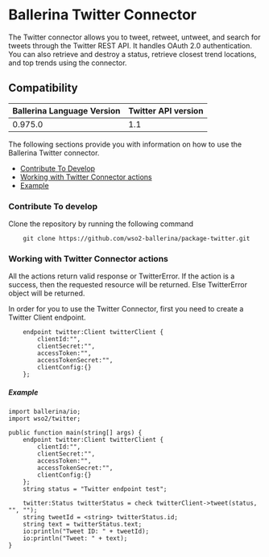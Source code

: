 # Ballerina Twitter Connector

The Twitter connector allows you to tweet, retweet, untweet, and search for tweets through the Twitter REST API.
It handles OAuth 2.0 authentication. You can also retrieve and destroy a status, retrieve closest trend locations,
and top trends using the connector.

## Compatibility
| Ballerina Language Version | Twitter API version  |
| -------------------------- | -------------------- |
| 0.975.0                    | 1.1                  |


The following sections provide you with information on how to use the Ballerina Twitter connector.

- [Contribute To Develop](#contribute-to-develop)
- [Working with Twitter Connector actions](#working-with-twitter-endpoint-actions)
- [Example](#example)

### Contribute To develop

Clone the repository by running the following command 
```ballerina
    git clone https://github.com/wso2-ballerina/package-twitter.git
```

### Working with Twitter Connector actions

All the actions return valid response or TwitterError. If the action is a success, then the requested resource will 
be returned. Else TwitterError object will be returned.

In order for you to use the Twitter Connector, first you need to create a Twitter Client endpoint.

```ballerina
    endpoint twitter:Client twitterClient {
        clientId:"",
        clientSecret:"",
        accessToken:"",
        accessTokenSecret:"",
        clientConfig:{}
    };
```

##### Example

```ballerina
import ballerina/io;
import wso2/twitter;

public function main(string[] args) {
    endpoint twitter:Client twitterClient {
        clientId:"",
        clientSecret:"",
        accessToken:"",
        accessTokenSecret:"",
        clientConfig:{}
    };
    string status = "Twitter endpoint test";

    twitter:Status twitterStatus = check twitterClient->tweet(status, "", "");
    string tweetId = <string> twitterStatus.id;
    string text = twitterStatus.text;
    io:println("Tweet ID: " + tweetId);
    io:println("Tweet: " + text);
}
```